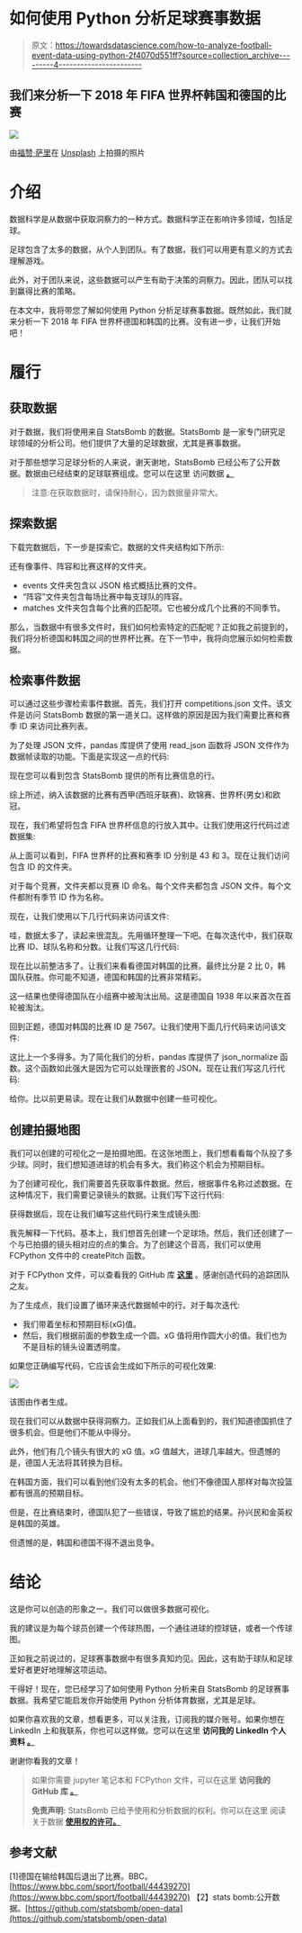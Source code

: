 # 如何使用 Python 分析足球赛事数据

> 原文：<https://towardsdatascience.com/how-to-analyze-football-event-data-using-python-2f4070d551ff?source=collection_archive---------4----------------------->

## 我们来分析一下 2018 年 FIFA 世界杯韩国和德国的比赛

![](img/fdc8543cafe19f542881a6912abcc0df.png)

由[福赞·萨里](https://unsplash.com/@fznsr_?utm_source=unsplash&utm_medium=referral&utm_content=creditCopyText)在 [Unsplash](https://unsplash.com/s/photos/world-cup?utm_source=unsplash&utm_medium=referral&utm_content=creditCopyText) 上拍摄的照片

# 介绍

数据科学是从数据中获取洞察力的一种方式。数据科学正在影响许多领域，包括足球。

足球包含了太多的数据，从个人到团队。有了数据，我们可以用更有意义的方式去理解游戏。

此外，对于团队来说，这些数据可以产生有助于决策的洞察力。因此，团队可以找到赢得比赛的策略。

在本文中，我将带您了解如何使用 Python 分析足球赛事数据。既然如此，我们就来分析一下 2018 年 FIFA 世界杯德国和韩国的比赛。没有进一步，让我们开始吧！

# 履行

## 获取数据

对于数据，我们将使用来自 StatsBomb 的数据。StatsBomb 是一家专门研究足球领域的分析公司。他们提供了大量的足球数据，尤其是赛事数据。

对于那些想学习足球分析的人来说，谢天谢地，StatsBomb 已经公布了公开数据。数据由已经结束的足球联赛组成。您可以在这里 访问数据 [**。**](https://github.com/statsbomb/open-data)

> 注意:在获取数据时，请保持耐心，因为数据量非常大。

## 探索数据

下载完数据后，下一步是探索它。数据的文件夹结构如下所示:

还有像事件、阵容和比赛这样的文件夹。

*   events 文件夹包含以 JSON 格式概括比赛的文件。
*   “阵容”文件夹包含每场比赛中每支球队的阵容。
*   matches 文件夹包含每个比赛的匹配项。它也被分成几个比赛的不同季节。

那么，当数据中有很多文件时，我们如何检索特定的匹配呢？正如我之前提到的，我们将分析德国和韩国之间的世界杯比赛。在下一节中，我将向您展示如何检索数据。

## 检索事件数据

可以通过这些步骤检索事件数据。首先，我们打开 competitions.json 文件。该文件是访问 StatsBomb 数据的第一道关口。这样做的原因是因为我们需要比赛和赛季 ID 来访问比赛列表。

为了处理 JSON 文件，pandas 库提供了使用 read_json 函数将 JSON 文件作为数据帧读取的功能。下面是实现这一点的代码:

现在您可以看到包含 StatsBomb 提供的所有比赛信息的行。

综上所述，纳入该数据的比赛有西甲(西班牙联赛)、欧锦赛、世界杯(男女)和欧冠。

现在，我们希望将包含 FIFA 世界杯信息的行放入其中。让我们使用这行代码过滤数据集:

从上面可以看到，FIFA 世界杯的比赛和赛季 ID 分别是 43 和 3。现在让我们访问包含 ID 的文件夹。

对于每个竞赛，文件夹都以竞赛 ID 命名。每个文件夹都包含 JSON 文件。每个文件都附有季节 ID 作为名称。

现在，让我们使用以下几行代码来访问该文件:

哇，数据太多了，读起来很混乱。先用循环整理一下吧。在每次迭代中，我们获取比赛 ID、球队名称和分数。让我们写这几行代码:

现在比以前整洁多了。让我们来看看德国对韩国的比赛。最终比分是 2 比 0，韩国队获胜。你可能不知道，德国和韩国的比赛非常精彩。

这一结果也使得德国队在小组赛中被淘汰出局。这是德国自 1938 年以来首次在首轮被淘汰。

回到正题，德国对韩国的比赛 ID 是 7567。让我们使用下面几行代码来访问该文件:

这比上一个多得多。为了简化我们的分析，pandas 库提供了 json_normalize 函数。这个函数如此强大是因为它可以处理嵌套的 JSON。现在让我们写这几行代码:

给你。比以前更易读。现在让我们从数据中创建一些可视化。

## 创建拍摄地图

我们可以创建的可视化之一是拍摄地图。在这张地图上，我们想看看每个队投了多少球。同时，我们想知道进球的机会有多大。我们称这个机会为预期目标。

为了创建可视化，我们需要首先获取事件数据。然后，根据事件名称过滤数据。在这种情况下，我们需要记录镜头的数据。让我们写下这行代码:

获得数据后，现在让我们编写这些代码行来生成镜头图:

我先解释一下代码。基本上，我们想首先创建一个足球场。然后，我们还创建了一个与已拍摄的镜头相对应的点的集合。为了创建这个音高，我们可以使用 FCPython 文件中的 createPitch 函数。

对于 FCPython 文件，可以查看我的 GitHub 库 [**这里**](https://github.com/Friends-of-Tracking-Data-FoTD/SoccermaticsForPython/blob/master/FCPython.py) 。感谢创造代码的追踪团队之友。

为了生成点，我们设置了循环来迭代数据帧中的行。对于每次迭代:

*   我们带着坐标和预期目标(xG)值。
*   然后，我们根据前面的参数生成一个圆。xG 值将用作圆大小的值。我们也为不是目标的镜头设置透明度。

如果您正确编写代码，它应该会生成如下所示的可视化效果:

![](img/455f54e19692f44236259c228e5b71f8.png)

该图由作者生成。

现在我们可以从数据中获得洞察力。正如我们从上面看到的，我们知道德国抓住了很多机会。但是他们不能从中得分。

此外，他们有几个镜头有很大的 xG 值。xG 值越大，进球几率越大。但遗憾的是，德国人无法将其转换为目标。

在韩国方面，我们可以看到他们没有太多的机会。他们不像德国人那样对每次投篮都有很高的预期目标。

但是，在比赛结束时，德国队犯了一些错误，导致了尴尬的结果。孙兴民和金英权是韩国的英雄。

但遗憾的是，韩国和德国不得不退出竞争。

# 结论

这是你可以创造的形象之一。我们可以做很多数据可视化。

我的建议是为每个球员创建一个传球热图，一个通往进球的控球链，或者一个传球图。

正如我之前说过的，足球赛事数据中有很多真知灼见。因此，这有助于球队和足球爱好者更好地理解这项运动。

干得好！现在，您已经学习了如何使用 Python 分析来自 StatsBomb 的足球赛事数据。我希望它能启发你开始使用 Python 分析体育数据，尤其是足球。

如果你喜欢我的文章，想看更多，可以关注我，订阅我的媒介账号。如果你想在 LinkedIn 上和我联系，你也可以这样做。您可以在这里 **访问我的 LinkedIn 个人资料 [**。**](https://www.linkedin.com/in/alghaniirfan/)**

谢谢你看我的文章！

> 如果你需要 jupyter 笔记本和 FCPython 文件，可以在这里 **访问我的 GitHub 库 [**。**](https://github.com/khalidmeister/football_analytics)**
> 
> **免责声明:**
> StatsBomb 已给予使用和分析数据的权利。你可以在这里 阅读关于数据 [**使用权的许可。**](https://github.com/statsbomb/open-data/blob/master/LICENSE.pdf)

## **参考文献**

[1]德国在输给韩国后退出了比赛。BBC。[https://www.bbc.com/sport/football/44439270](https://www.bbc.com/sport/football/44439270)
【2】stats bomb:公开数据。[https://github.com/statsbomb/open-data](https://github.com/statsbomb/open-data)
